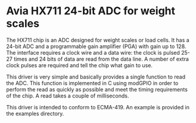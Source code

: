 Avia HX711 24-bit ADC for weight scales
=======================================

The HX711 chip is an ADC designed for weight scales or load cells.
It has a 24-bit ADC and a programmable gain amplifier (PGA) with gain up to 128.
The interface requires a clock wire and a data wire: the clock is pulsed 25-27 times and
24 bits of data are read from the data line. A number of extra clock pulses are required and
tell the chip what gain to use.

This driver is very simple and basically provides a single function to read the ADC. This
function is implemented in C using modGPIO in order to perform the read as quickly as possible
and meet the timing requirements of the chip. A read takes a couple of milliseconds.

This driver is intended to conform to ECMA-419. An example is provided in the examples directory.
